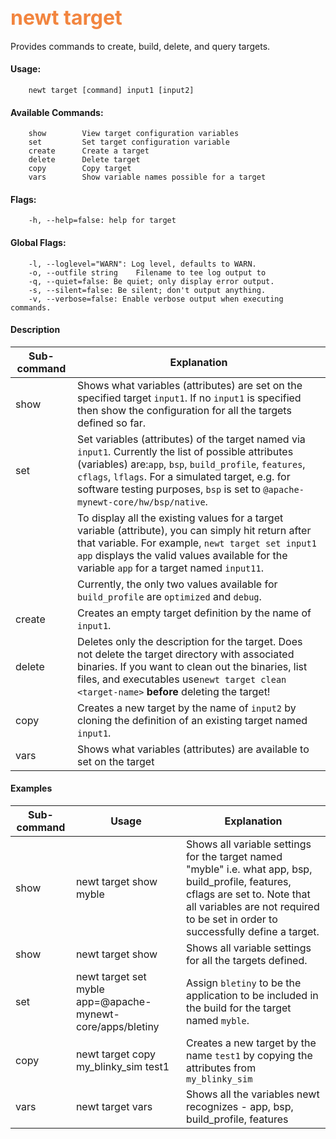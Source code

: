 ## <font color="#F2853F" style="font-size:24pt">newt target </font>

Provides commands to create, build, delete, and query targets. 

#### Usage: 

```no-highlight
    newt target [command] input1 [input2]
```
#### Available Commands: 
```no-highlight
    show        View target configuration variables
    set         Set target configuration variable
    create      Create a target
    delete      Delete target
    copy        Copy target
    vars        Show variable names possible for a target
```

#### Flags:

```no-highlight
    -h, --help=false: help for target
```

#### Global Flags:

```no-highlight
    -l, --loglevel="WARN": Log level, defaults to WARN.
    -o, --outfile string    Filename to tee log output to
    -q, --quiet=false: Be quiet; only display error output.
    -s, --silent=false: Be silent; don't output anything.
    -v, --verbose=false: Enable verbose output when executing commands.
```
#### Description

Sub-command  | Explanation
-------------| ------------------------
show        | Shows what variables (attributes) are set on the specified target `input1`. If no `input1` is specified then show the configuration for all the targets defined so far.
set         | Set variables (attributes) of the target named via `input1`. Currently the list of possible attributes (variables) are:`app`, `bsp`, `build_profile`, `features`, `cflags`, `lflags`. For a simulated target, e.g. for software testing purposes, `bsp` is set to `@apache-mynewt-core/hw/bsp/native`. 
         | To display all the existing values for a target variable (attribute), you can simply hit return after that variable. For example, `newt target set input1 app` displays the valid values available for the variable `app` for a target named `input11`. 
         | Currently, the only two values available for `build_profile` are `optimized` and `debug`. 
create    |  Creates an empty target definition by the name of `input1`. 
delete    | Deletes only the description for the target. Does not delete the target directory with associated binaries. If you want to clean out the binaries, list files, and executables use`newt target clean <target-name>` **before** deleting the target!
copy | Creates a new target by the name of `input2` by cloning the definition of an existing target named `input1`. 
vars        | Shows what variables (attributes) are available to set on the target


#### Examples

 Sub-command  | Usage                  | Explanation 
-------------| -----------------------|-----------------
show   | newt target show myble | Shows all variable settings for the target named "myble" i.e. what app, bsp, build_profile, features, cflags are set to. Note that all variables are not required to be set in order to successfully define a target.  
show   | newt target show | Shows all variable settings for all the targets defined. 
set       | newt target set myble app=@apache-mynewt-core/apps/bletiny | Assign `bletiny` to be the application to be included in the build for the target named `myble`.
copy  | newt target copy my_blinky_sim test1 | Creates a new target by the name `test1` by copying the attributes from `my_blinky_sim`
vars | newt target vars  | Shows all the variables newt recognizes - app, bsp, build_profile, features


